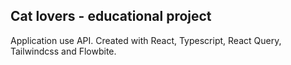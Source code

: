 ## Cat lovers - educational project

Application use API. Created with React, Typescript, React Query, Tailwindcss and Flowbite.
